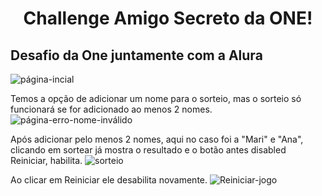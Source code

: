 <h1 align="center"> Challenge Amigo Secreto da ONE!</h1>

## Desafio da One juntamente com a Alura

![página-incial](https://github.com/user-attachments/assets/c1adda25-912a-4aee-b0eb-61a51515b66a)

Temos a opção de adicionar um nome para o sorteio, mas o sorteio só funcionará se for adicionado ao menos 2 nomes. 
![página-erro-nome-inválido](https://github.com/user-attachments/assets/8401d80c-8af1-4477-892f-72187ae94466)

Após adicionar pelo menos 2 nomes, aqui no caso foi a "Mari" e "Ana", clicando em sortear já mostra o resultado e o botão antes disabled Reiniciar, habilita. 
![sorteio](https://github.com/user-attachments/assets/52808ccc-a123-4bc9-b9bd-cb870c95990e)

Ao clicar em Reiniciar ele desabilita novamente. 
![Reiniciar-jogo](https://github.com/user-attachments/assets/8de7925d-ab68-438d-b1b0-32cb36cc5172)
